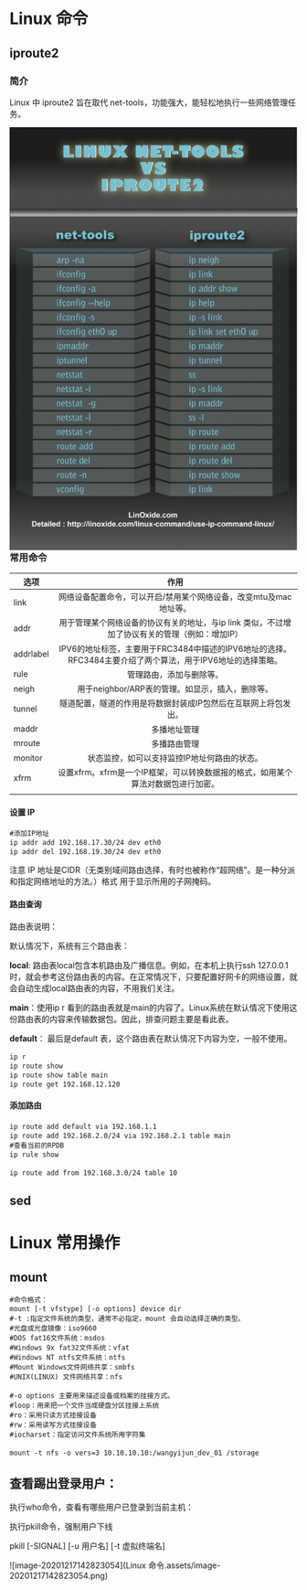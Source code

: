 # Linux 命令



## iproute2



### 简介

Linux 中 iproute2 旨在取代 net-tools，功能强大，能轻松地执行一些网络管理任务。

<img src="Linux 命令.assets/1089507-20170205152617089-1009718040.jpg" alt="1089507-20170205152617089-1009718040"  style="float: left;" />



### 常用命令

| 选项      |                             作用                             |
| --------- | :----------------------------------------------------------: |
| link      | 网络设备配置命令，可以开启/禁用某个网络设备，改变mtu及mac地址等。 |
| addr      | 用于管理某个网络设备的协议有关的地址，与ip link 类似，不过增加了协议有关的管理（例如：增加IP） |
| addrlabel | IPV6的地址标签，主要用于FRC3484中描述的IPV6地址的选择。RFC3484主要介绍了两个算法，用于IPV6地址的选择策略。 |
| rule      |                   管理路由，添加与删除等。                   |
| neigh     |       用于neighbor/ARP表的管理。如显示，插入，删除等。       |
| tunnel    | 隧道配置，隧道的作用是将数据封装成IP包然后在互联网上将包发出。 |
| maddr     |                         多播地址管理                         |
| mroute    |                         多播路由管理                         |
| monitor   |         状态监控，如可以支持监控IP地址何路由的状态。         |
| xfrm      | 设置xfrm。xfrm是一个IP框架，可以转换数据报的格式，如用某个算法对数据包进行加密。 |
|           |                                                              |



#### 设置 IP

```shell
#添加IP地址
ip addr add 192.168.17.30/24 dev eth0 
ip addr del 192.168.19.30/24 dev eth0
```

注意 IP 地址是CIDR（无类别域间路由选择，有时也被称作“超网络”。是一种分派和指定网络地址的方法。）格式 用于显示所用的子网掩码。



#### 路由查询

路由表说明：

默认情况下，系统有三个路由表：

**local**: 路由表local包含本机路由及广播信息。例如，在本机上执行ssh 127.0.0.1时，就会参考这份路由表的内容。在正常情况下，只要配置好网卡的网络设置，就会自动生成local路由表的内容，不用我们关注。

**main**：使用ip r 看到的路由表就是main的内容了。Linux系统在默认情况下使用这份路由表的内容来传输数据包。因此，排查问题主要是看此表。

**default**： 最后是default 表，这个路由表在默认情况下内容为空，一般不使用。

```shell
ip r
ip route show
ip route show table main
ip route get 192.168.12.120
```

#### 添加路由

```shell
ip route add default via 192.168.1.1
ip route add 192.168.2.0/24 via 192.168.2.1 table main
#查看当前的RPDB
ip rule show

ip route add from 192.168.3.0/24 table 10
```







## sed





# Linux 常用操作



## mount

```shell
#命令格式：
mount [-t vfstype] [-o options] device dir
#-t :指定文件系统的类型，通常不必指定，mount 会自动选择正确的类型。
#光盘或光盘镜像：iso9660 
#DOS fat16文件系统：msdos 
#Windows 9x fat32文件系统：vfat 
#Windows NT ntfs文件系统：ntfs 
#Mount Windows文件网络共享：smbfs 
#UNIX(LINUX) 文件网络共享：nfs

#-o options 主要用来描述设备或档案的挂接方式。
#loop：用来把一个文件当成硬盘分区挂接上系统 
#ro：采用只读方式挂接设备 
#rw：采用读写方式挂接设备 
#iocharset：指定访问文件系统所用字符集

mount -t nfs -o vers=3 10.10.10.10:/wangyijun_dev_01 /storage
```



## 查看踢出登录用户：

执行who命令，查看有哪些用户已登录到当前主机：

执行pkill命令，强制用户下线

pkill [-SIGNAL] [-u 用户名] [-t 虚拟终端名]

![image-20201217142823054](Linux 命令.assets/image-20201217142823054.png)